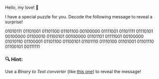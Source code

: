 Hello, my love! 💙 

I have a special puzzle for you. Decode the following message to reveal a surprise!

01010111 01101001 01101100 01101100 00100000 01111001 01101111 01110101
00100000 01100010 01100101 00100000 01101101 01111001 00100000
01010110 01100001 01101100 01100101 01101110 01110100 01101001
01101110 01100101 00111111 
### 🔍 Hint:  
Use a *Binary to Text converter* (like [this one](https://www.rapidtables.com/convert/number/binary-to-ascii.html)) to reveal the message!
